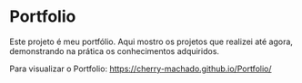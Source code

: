 # Portfolio

Este projeto é meu portfólio. Aqui mostro os projetos que realizei até agora, demonstrando na prática os conhecimentos adquiridos.

Para visualizar o Portfolio: https://cherry-machado.github.io/Portfolio/
